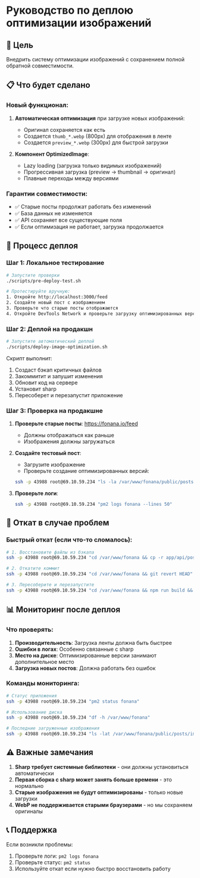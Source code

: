 # Руководство по деплою оптимизации изображений

## 🎯 Цель
Внедрить систему оптимизации изображений с сохранением полной обратной совместимости.

## 📋 Что будет сделано

### Новый функционал:
1. **Автоматическая оптимизация** при загрузке новых изображений:
   - Оригинал сохраняется как есть
   - Создается `thumb_*.webp` (800px) для отображения в ленте
   - Создается `preview_*.webp` (300px) для быстрой загрузки

2. **Компонент OptimizedImage**:
   - Lazy loading (загрузка только видимых изображений)
   - Прогрессивная загрузка (preview → thumbnail → оригинал)
   - Плавные переходы между версиями

### Гарантии совместимости:
- ✅ Старые посты продолжат работать без изменений
- ✅ База данных не изменяется
- ✅ API сохраняет все существующие поля
- ✅ Если оптимизация не работает, загрузка продолжается

## 🚀 Процесс деплоя

### Шаг 1: Локальное тестирование
```bash
# Запустите проверки
./scripts/pre-deploy-test.sh

# Протестируйте вручную:
1. Откройте http://localhost:3000/feed
2. Создайте новый пост с изображением
3. Проверьте что старые посты отображаются
4. Откройте DevTools Network и проверьте загрузку оптимизированных версий
```

### Шаг 2: Деплой на продакшн
```bash
# Запустите автоматический деплой
./scripts/deploy-image-optimization.sh
```

Скрипт выполнит:
1. Создаст бэкап критичных файлов
2. Закоммитит и запушит изменения
3. Обновит код на сервере
4. Установит sharp
5. Пересоберет и перезапустит приложение

### Шаг 3: Проверка на продакшне

1. **Проверьте старые посты**: https://fonana.io/feed
   - Должны отображаться как раньше
   - Изображения должны загружаться

2. **Создайте тестовый пост**:
   - Загрузите изображение
   - Проверьте создание оптимизированных версий:
   ```bash
   ssh -p 43988 root@69.10.59.234 "ls -la /var/www/fonana/public/posts/images/ | grep thumb_ | tail -5"
   ```

3. **Проверьте логи**:
   ```bash
   ssh -p 43988 root@69.10.59.234 "pm2 logs fonana --lines 50"
   ```

## 🚨 Откат в случае проблем

### Быстрый откат (если что-то сломалось):
```bash
# 1. Восстановите файлы из бэкапа
ssh -p 43988 root@69.10.59.234 "cd /var/www/fonana && cp -r app/api/posts.backup-* app/api/posts"

# 2. Откатите коммит
ssh -p 43988 root@69.10.59.234 "cd /var/www/fonana && git revert HEAD"

# 3. Пересоберите и перезапустите
ssh -p 43988 root@69.10.59.234 "cd /var/www/fonana && npm run build && pm2 restart fonana"
```

## 📊 Мониторинг после деплоя

### Что проверять:
1. **Производительность**: Загрузка ленты должна быть быстрее
2. **Ошибки в логах**: Особенно связанные с sharp
3. **Место на диске**: Оптимизированные версии занимают дополнительное место
4. **Загрузка новых постов**: Должна работать без ошибок

### Команды мониторинга:
```bash
# Статус приложения
ssh -p 43988 root@69.10.59.234 "pm2 status fonana"

# Использование диска
ssh -p 43988 root@69.10.59.234 "df -h /var/www/fonana"

# Последние загруженные изображения
ssh -p 43988 root@69.10.59.234 "ls -lat /var/www/fonana/public/posts/images/ | head -20"
```

## ⚠️ Важные замечания

1. **Sharp требует системные библиотеки** - они должны установиться автоматически
2. **Первая сборка с sharp может занять больше времени** - это нормально
3. **Старые изображения не будут оптимизированы** - только новые загрузки
4. **WebP не поддерживается старыми браузерами** - но мы сохраняем оригиналы

## 📞 Поддержка

Если возникли проблемы:
1. Проверьте логи: `pm2 logs fonana`
2. Проверьте статус: `pm2 status`
3. Используйте откат если нужно быстро восстановить работу 